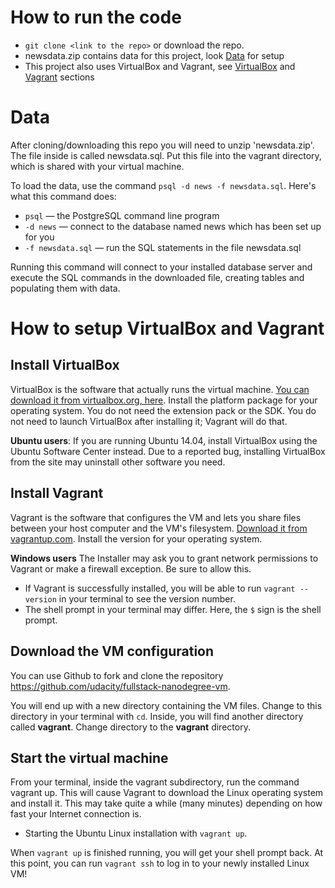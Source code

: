 # How to run the code

- `git clone <link to the repo>` or download the repo.
- newsdata.zip contains data for this project, look [Data](#data) for setup
- This project also uses VirtualBox and Vagrant, see [VirtualBox](#install-virtualbox) and [Vagrant](#install-vagrant) sections

# Data

After cloning/downloading this repo you will need to unzip 'newsdata.zip'. The file inside is called newsdata.sql. Put this file into the vagrant directory, which is shared with your virtual machine.

To load the data, use the command `psql -d news -f newsdata.sql`.
Here's what this command does:

- `psql` — the PostgreSQL command line program
- `-d news` — connect to the database named news which has been set up for you
- `-f newsdata.sql` — run the SQL statements in the file newsdata.sql

Running this command will connect to your installed database server and execute the SQL commands in the downloaded file, creating tables and populating them with data.

# How to setup VirtualBox and Vagrant

## Install VirtualBox
VirtualBox is the software that actually runs the virtual machine. [You can download it from virtualbox.org, here](https://www.virtualbox.org/wiki/Downloads). Install the platform package for your operating system. You do not need the extension pack or the SDK. You do not need to launch VirtualBox after installing it; Vagrant will do that.

__Ubuntu users__: If you are running Ubuntu 14.04, install VirtualBox using the Ubuntu Software Center instead. Due to a reported bug, installing VirtualBox from the site may uninstall other software you need.

## Install Vagrant
Vagrant is the software that configures the VM and lets you share files between your host computer and the VM's filesystem. [Download it from vagrantup.com](https://www.vagrantup.com/downloads.html). Install the version for your operating system.

__Windows users__ The Installer may ask you to grant network permissions to Vagrant or make a firewall exception. Be sure to allow this.

- If Vagrant is successfully installed, you will be able to run `vagrant --version` in your terminal to see the version number.
- The shell prompt in your terminal may differ. Here, the `$` sign is the shell prompt.

## Download the VM configuration

You can use Github to fork and clone the repository https://github.com/udacity/fullstack-nanodegree-vm.

You will end up with a new directory containing the VM files. Change to this directory in your terminal with `cd`. Inside, you will find another directory called __vagrant__. Change directory to the __vagrant__ directory.

## Start the virtual machine

From your terminal, inside the vagrant subdirectory, run the command vagrant up. This will cause Vagrant to download the Linux operating system and install it. This may take quite a while (many minutes) depending on how fast your Internet connection is.
- Starting the Ubuntu Linux installation with `vagrant up`.

When `vagrant up` is finished running, you will get your shell prompt back. At this point, you can run `vagrant ssh` to log in to your newly installed Linux VM!
